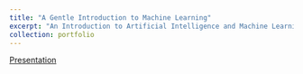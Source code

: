 ```yaml
---
title: "A Gentle Introduction to Machine Learning"
excerpt: "An Introduction to Artificial Intelligence and Machine Learning<br/><img src='/images/gentle_intro.png'>"
collection: portfolio
---
```



<a href="https://docs.google.com/presentation/d/12yWbbnTw3QgsaWwy1OaZkVn9SzKRD7-BtaA4zpAH-Vs/edit?usp=sharing" target="_blank">Presentation</a>